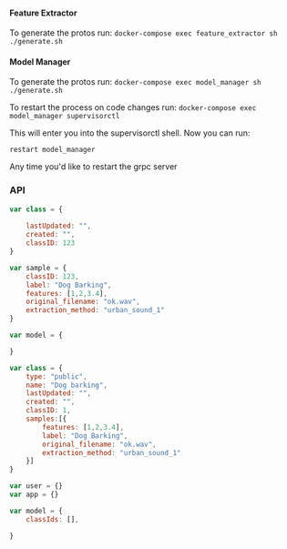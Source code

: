 #### Feature Extractor

To generate the protos run:
``
docker-compose exec feature_extractor sh ./generate.sh
``

#### Model Manager

To generate the protos run:
``
docker-compose exec model_manager sh ./generate.sh
``

To restart the process on code changes run:
``
docker-compose exec model_manager supervisorctl
``

This will enter you into the supervisorctl shell. Now you can run:

``
restart model_manager
``

Any time you'd like to restart the grpc server


### API

``` javascript
var class = {
    
    lastUpdated: "",
    created: "",
    classID: 123
}

var sample = {
    classID: 123,
    label: "Dog Barking",
    features: [1,2,3.4],
    original_filename: "ok.wav",
    extraction_method: "urban_sound_1"
}

var model = {

}
```

``` javascript
var class = {
    type: "public",
    name: "Dog barking",
    lastUpdated: "",
    created: "",
    classID: 1,
    samples:[{
        features: [1,2,3.4],
        label: "Dog Barking",
        original_filename: "ok.wav",
        extraction_method: "urban_sound_1"
    }]
}

var user = {}
var app = {}

var model = {
    classIds: [],

}

```
